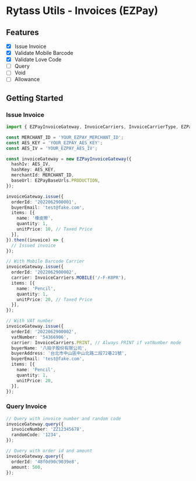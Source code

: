 # Rytass Utils - Invoices (EZPay)

## Features

- [x] Issue Invoice
- [x] Validate Mobile Barcode
- [x] Validate Love Code
- [ ] Query
- [ ] Void
- [ ] Allowance

## Getting Started

### Issue Invoice

```typescript
import { EZPayInvoiceGateway, InvoiceCarriers, InvoiceCarrierType, EZPayBaseUrls } from '@rytass/invoice-adapter-ezpay';

const MERCHANT_ID = 'YOUR_EZPAY_MERCHANT_ID';
const AES_KEY = 'YOUR_EZPAY_AES_KEY';
const AES_IV = 'YOUR_EZPAY_AES_IV';

const invoiceGateway = new EZPayInvoiceGateway({
  hashIv: AES_IV,
  hashKey: AES_KEY,
  merchantId: MERCHANT_ID,
  baseUrl: EZPayBaseUrls.PRODUCTION,
});

invoiceGateway.issue({
  orderId: '2022062900001',
  buyerEmail: 'test@fake.com',
  items: [{
    name: '橡皮擦',
    quantity: 1,
    unitPrice: 10, // Taxed Price
  }],
}).then((invoice) => {
  // Issued invoice
});

// With Mobile Barcode Carrier
invoiceGateway.issue({
  orderId: '2022062900002',
  carrier: InvoiceCarriers.MOBILE('/-F-K0PR'),
  items: [{
    name: 'Pencil',
    quantity: 1,
    unitPrice: 20, // Taxed Price
  }],
});

// With VAT number
invoiceGateway.issue({
  orderId: '2022062900002',
  vatNumber: '54366906',
  carrier: InvoiceCarriers.PRINT, // Always PRINT if vatNumber mode
  buyerName: '八拍子股份有限公司',
  buyerAddress: '台北市中山區中山北路二段72巷21號',
  buyerEmail: 'test@fake.com',
  items: [{
    name: 'Pencil',
    quantity: 1,
    unitPrice: 20,
  }],
});
```

### Query Invoice

```typescript
// Query with invoice number and random code
invoiceGateway.query({
  invoiceNumber: 'ZZ12345678',
  randomCode: '1234',
});

// Query with order id and amount
invoiceGateway.query({
  orderId: '48f0d90c9039e8',
  amount: 500,
});
```
